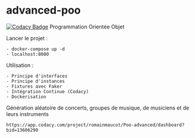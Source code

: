 # advanced-poo
[![Codacy Badge](https://api.codacy.com/project/badge/Grade/9cb97d60d13d45c0ab40618753d1582d)](https://www.codacy.com/app/romainmaucot/Poo-advanced?utm_source=github.com&amp;utm_medium=referral&amp;utm_content=romainmaucot/Poo-advanced&amp;utm_campaign=Badge_Grade)
Programmation Orientée Objet

Lancer le projet : 

    - docker-compose up -d
    - localhost:8080

Utilisation :

    - Principe d'interfaces
    - Principe d'instances
    - Fixtures avec Faker
    - Intégration Continue (Codacy)
    - Dockerisation
    
Génération aléatoire de concerts, groupes de musique, de musiciens et de leurs instruments

    https://app.codacy.com/project/romainmaucot/Poo-advanced/dashboard?bid=13606290
